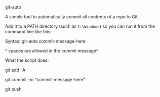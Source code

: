 git-auto

A simple tool to automatically commit all contents of a repo to Git.

Add it to a PATH directory (such as `C:\Windows`) so you can run it from the command line like this:

Syntax: git-auto commit-message-here

^ spaces are allowed in the commit message^ 

What the script does:

git add -A

git commit -m "commit-message-here"

git push
